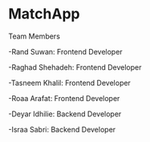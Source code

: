 # MatchApp
Team Members

-Rand Suwan: Frontend Developer

-Raghad Shehadeh: Frontend Developer

-Tasneem Khalil: Frontend Developer

-Roaa Arafat: Frontend Developer

-Deyar Idhilie: Backend Developer

-Israa Sabri: Backend Developer

